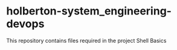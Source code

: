 # holberton-system_engineering-devops
This repository contains files required in the project Shell Basics
